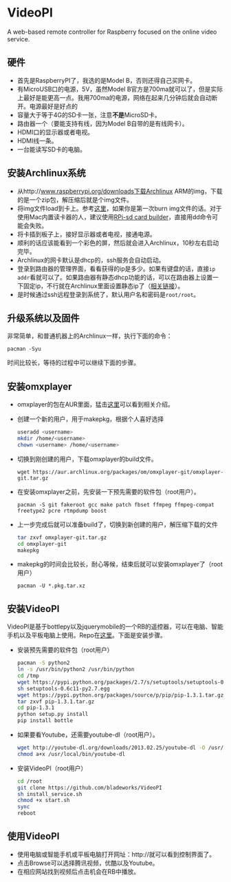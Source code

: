 VideoPI
=======

A web-based remote controller for Raspberry focused on the online video service.

## 硬件

* 首先是RaspberryPI了，我选的是Model B，否则还得自己买网卡。
* 有MicroUSB口的电源，5V，虽然Model B官方是700ma就可以了，但是实际上最好是能更高一点。我用700ma的电源，网络在起来几分钟后就会自动断开。电源最好是好点的
* 容量大于等于4G的SD卡一张，注意**不是**MicroSD卡。
* 路由器一个（要能支持有线，因为Model B自带的是有线网卡）。
* HDMI口的显示器或者电视。
* HDMI线一条。
* 一台能读写SD卡的电脑。

## 安装Archlinux系统

* 从http://www.raspberrypi.org/downloads下载Archlinux ARM的img，下载的是一个zip包，解压缩后就是个img文件。
* 将img文件load到卡上。参考[这里](http://elinux.org/RPi_Easy_SD_Card_Setup)，如果你是第一次burn img文件的话。对于使用Mac内置读卡器的人，建议使用[RPi-sd card builder](http://alltheware.wordpress.com/2012/12/11/easiest-way-sd-card-setup/)，直接用dd命令可能会失败。
* 将卡插到板子上，接好显示器或者电视，接通电源。
* 顺利的话应该能看到一个彩色的屏，然后就会进入Archlinux，10秒左右启动完毕。
* Archlinux的网卡默认是dhcp的，ssh服务会自动启动。
* 登录到路由器的管理界面，看看获得的ip是多少。如果有键盘的话，直接`ip addr`看就可以了。如果路由器有静态dhcp功能的话，可以在路由器上设置一下固定ip，不行就在Archlinux里面设置静态ip了（[相关链接](https://wiki.archlinux.org/index.php/Network_Configuration#Static_IP_address)）。
* 是时候通过ssh远程登录到系统了，默认用户名和密码是`root/root`。

## 升级系统以及固件

非常简单，和普通机器上的Archlinux一样，执行下面的命令：

`pacman -Syu`

时间比较长，等待的过程中可以继续下面的步骤。

## 安装omxplayer

* omxplayer的包在AUR里面，猛击[这里](https://aur.archlinux.org/packages/omxplayer-git/)可以看到相关介绍。
* 创建一个新的用户，用于makepkg，根据个人喜好选择<username>

  ```bash
  useradd <username>
  mkdir /home/<username>
  chown <username> /home/<username>
  ```

* 切换到刚创建的用户，下载omxplayer的build文件。

  `wget https://aur.archlinux.org/packages/om/omxplayer-git/omxplayer-git.tar.gz`

* 在安装omxplayer之前，先安装一下预先需要的软件包（root用户）。

  `pacman -S git fakeroot gcc make patch fbset ffmpeg ffmpeg-compat freetype2 pcre rtmpdump boost`
  
* 上一步完成后就可以准备build了，切换到新创建的用户，解压缩下载的文件

  ```bash
  tar zxvf omxplayer-git.tar.gz
  cd omxplayer-git
  makepkg
  ```

* makepkg的时间会比较长，耐心等候，结束后就可以安装omxplayer了（root用户）

  `pacman -U *.pkg.tar.xz`


## 安装VideoPI

VideoPI是基于bottlepy以及jquerymobile的一个RB的遥控器，可以在电脑、智能手机以及平板电脑上使用。Repo在[这里](https://github.com/bladeworks/VideoPI)。下面是安装步骤。

* 安装预先需要的软件包（root用户）
   
  ```bash
  pacman -S python2
  ln -s /usr/bin/python2 /usr/bin/python
  cd /tmp
  wget https://pypi.python.org/packages/2.7/s/setuptools/setuptools-0.6c11-py2.7.egg#md5=fe1f997bc722265116870bc7919059ea
  sh setuptools-0.6c11-py2.7.egg
  wget https://pypi.python.org/packages/source/p/pip/pip-1.3.1.tar.gz#md5=cbb27a191cebc58997c4da8513863153
  tar zxvf pip-1.3.1.tar.gz
  cd pip-1.3.1
  python setup.py install
  pip install bottle
  ```
  
* 如果要看Youtube，还需要youtube-dl（root用户）。
  
  ```bash
  wget http://youtube-dl.org/downloads/2013.02.25/youtube-dl -O /usr/local/bin/youtube-dl
  chmod a+x /usr/local/bin/youtube-dl
  ```
  
* 安装VideoPI（root用户）

  ```bash
  cd /root
  git clone https://github.com/bladeworks/VideoPI
  sh install_service.sh
  chmod +x start.sh
  sync
  reboot
  ```

## 使用VideoPI

* 使用电脑或智能手机或平板电脑打开网址：http://<raspberry pi ip>就可以看到控制界面了。
* 点击Browse可以选择腾讯视频，优酷以及Youtube。
* 在相应网站找到视频后点击机会在RB中播放。